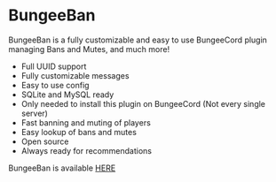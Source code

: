 # BungeeBan
BungeeBan is a fully customizable and easy to use BungeeCord plugin managing Bans and Mutes, and much more!

* Full UUID support
* Fully customizable messages
* Easy to use config
* SQLite and MySQL ready
* Only needed to install this plugin on BungeeCord (Not every single server)
* Fast banning and muting of players
* Easy lookup of bans and mutes
* Open source
* Always ready for recommendations


BungeeBan is available [HERE](https://www.spigotmc.org/resources/bungeeban.5924/)
